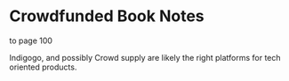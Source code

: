 # Crowdfunded Book Notes

to page 100

Indigogo, and possibly Crowd supply are likely the right platforms for tech oriented products.
